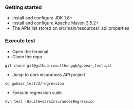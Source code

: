 ### Getting started
* Install and configure JDK 1.8+
* Install and configure [Apache Maven 3.5.2+](http://maven.apache.org/)
* The APIs list stored on src/main/resources/_api.properties


### Execute test
* Open the terminal
* Clone the repo
```
git clone git@github.com:lthungqb/gobear_test.git
```
* Jump to cars insurances API project
```
cd gobear_test/2/regression
```
* Execute regression suite
```
mvn test -Dsuite=carsInsurancesRegression
```
